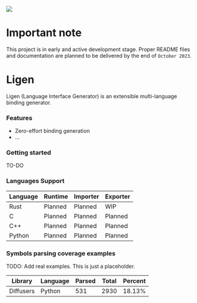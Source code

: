 [![](https://dcbadge.vercel.app/api/server/rzaesS82MT)](https://discord.gg/rzaesS82MT)

# Important note

This project is in early and active development stage. Proper README files and documentation are planned to be delivered
by the end of `October 2023`.

# Ligen
Ligen (Language Interface Generator) is an extensible multi-language binding
generator.

### Features

* Zero-effort binding generation
* ...

### Getting started

TO-DO

### Languages Support

| Language | Runtime | Importer | Exporter |
|----------|---------|----------|----------|
| Rust     | Planned | Planned  | WIP      |
| C        | Planned | Planned  | Planned  |
| C++      | Planned | Planned  | Planned  |
| Python   | Planned | Planned  | Planned  |

### Symbols parsing coverage examples

TODO: Add real examples. This is just a placeholder.

| Library   | Language | Parsed | Total | Percent |
|-----------|----------|--------|-------|---------|
| Diffusers | Python   | 531    | 2930  | 18.13%  |